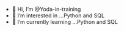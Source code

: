 - 👋 Hi, I’m @Yoda-in-training
- 👀 I’m interested in ...Python and SQL
- 🌱 I’m currently learning ...Python and SQL
